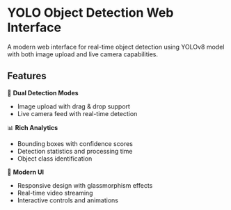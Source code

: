 # YOLO Object Detection Web Interface

A modern web interface for real-time object detection using YOLOv8 model with both image upload and live camera capabilities.

## Features

🎯 **Dual Detection Modes**
- Image upload with drag & drop support
- Live camera feed with real-time detection

📊 **Rich Analytics**
- Bounding boxes with confidence scores
- Detection statistics and processing time
- Object class identification

🎨 **Modern UI**
- Responsive design with glassmorphism effects
- Real-time video streaming
- Interactive controls and animations


